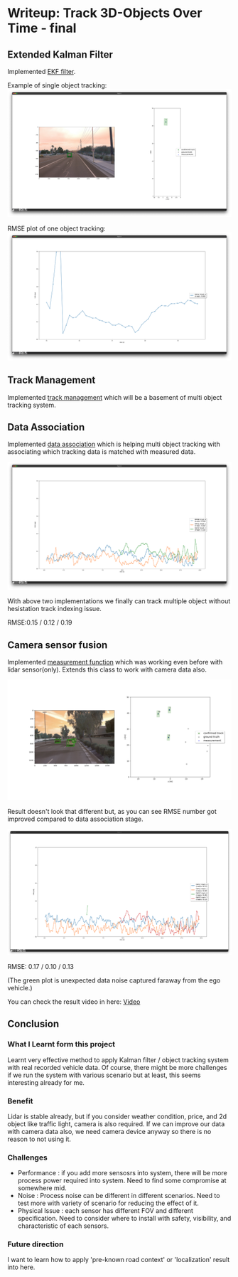 # Writeup: Track 3D-Objects Over Time - final

## Extended Kalman Filter

Implemented [EKF filter](student/filter.py). 

Example of single object tracking:
![](media/ekf0.png)

RMSE plot of one object tracking:
![](media/ekf1.png)

## Track Management

Implemented [track management](student/trackmanagement.py) which will be a basement of multi object tracking system.

## Data Association

Implemented [data association](student/association.py) which is helping multi object tracking with associating which tracking data is matched with measured data.

![](media/data0.png)

With above two implementations we finally can track multiple object without hesistation track indexing issue.

RMSE:0.15 / 0.12 / 0.19

## Camera sensor fusion

Implemented [measurement function](student/measurements.py) which was working even before with lidar sensor(only). Extends this class to work with camera data also.

![](media/camera0.png)

Result doesn't look that different but, as you can see RMSE number got improved compared to data association stage.

![](media/camera1.png)

RMSE: 0.17 / 0.10 / 0.13

(The green plot is unexpected data noise captured faraway from the ego vehicle.)

You can check the result video in here:
[Video](media/my_tracking_results.mp4)

## Conclusion

### What I Learnt form this project
Learnt very effective method to apply Kalman filter / object tracking system with real recorded vehicle data. Of course, there might be more challenges if we run the system with various scenario but at least, this seems interesting already for me.

### Benefit
Lidar is stable already, but if you consider weather condition, price, and 2d object like traffic light, camera is also required. If we can improve our data with camera data also, we need camera device anyway so there is no reason to not using it.

### Challenges 
- Performance : if you add more sensosrs into system, there will be more process power required into system. Need to find some compromise at somewhere mid.
- Noise : Process noise can be different in different scenarios. Need to test more with variety of scenario for reducing the effect of it.
- Physical Issue : each sensor has different FOV and different specification. Need to consider where to install with safety, visibility, and characteristic of each sensors.

### Future direction
I want to learn how to apply 'pre-known road context' or 'localization' result into here.

